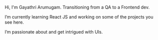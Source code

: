 
Hi, I'm Gayathri Arumugam. Transitioning from a QA to a Frontend dev.  

I’m currently learning React JS and working on some of the projects you see here.  

I’m passionate about and get intrigued with UIs.  
